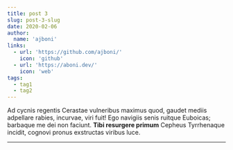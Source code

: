 ```yaml
---
title: post 3
slug: post-3-slug
date: 2020-02-06
author:
  name: 'ajboni'
links:
  - url: 'https://github.com/ajboni/'
    icon: 'github'
  - url: 'https://aboni.dev/'
    icon: 'web'
tags:
  - tag1
  - tag2
---
```


Ad cycnis regentis Cerastae vulneribus maximus quod, gaudet mediis
adpellare rabies, incurvae, viri fuit! Ego navigiis senis ruitque Euboicas;
barbaque me dei non faciunt. **Tibi resurgere primum** Cepheus Tyrrhenaque
incidit, cognovi pronus exstructas viribus luce.

---
